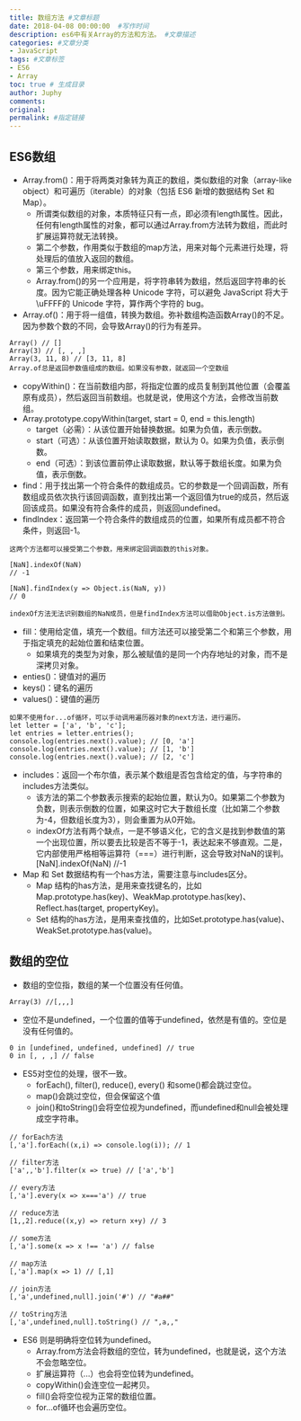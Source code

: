 ```yaml
---
title: 数组方法 #文章标题
date: 2018-04-08 00:00:00  #写作时间
description: es6中有关Array的方法和方法。 #文章描述
categories: #文章分类
- JavaScript
tags: #文章标签
- ES6
- Array
toc: true # 生成目录
author: Juphy
comments:
original:
permalink: #指定链接
---
```


## ES6数组

- Array.from()：用于将两类对象转为真正的数组，类似数组的对象（array-like object）和可遍历（iterable）的对象（包括 ES6 新增的数据结构 Set 和 Map）。
    - 所谓类似数组的对象，本质特征只有一点，即必须有length属性。因此，任何有length属性的对象，都可以通过Array.from方法转为数组，而此时扩展运算符就无法转换。
    - 第二个参数，作用类似于数组的map方法，用来对每个元素进行处理，将处理后的值放入返回的数组。
    - 第三个参数，用来绑定this。
    - Array.from()的另一个应用是，将字符串转为数组，然后返回字符串的长度。因为它能正确处理各种 Unicode 字符，可以避免 JavaScript 将大于\uFFFF的 Unicode 字符，算作两个字符的 bug。
- Array.of()：用于将一组值，转换为数组。弥补数组构造函数Array()的不足。因为参数个数的不同，会导致Array()的行为有差异。
```
Array() // []
Array(3) // [, , ,]
Array(3, 11, 8) // [3, 11, 8]
Array.of总是返回参数值组成的数组。如果没有参数，就返回一个空数组
```
- copyWithin()：在当前数组内部，将指定位置的成员复制到其他位置（会覆盖原有成员），然后返回当前数组。也就是说，使用这个方法，会修改当前数组。
- Array.prototype.copyWithin(target, start = 0, end = this.length)
    - target（必需）：从该位置开始替换数据。如果为负值，表示倒数。
    - start（可选）：从该位置开始读取数据，默认为 0。如果为负值，表示倒数。
    - end（可选）：到该位置前停止读取数据，默认等于数组长度。如果为负值，表示倒数。
- find：用于找出第一个符合条件的数组成员。它的参数是一个回调函数，所有数组成员依次执行该回调函数，直到找出第一个返回值为true的成员，然后返回该成员。如果没有符合条件的成员，则返回undefined。
- findIndex：返回第一个符合条件的数组成员的位置，如果所有成员都不符合条件，则返回-1。
```
这两个方法都可以接受第二个参数，用来绑定回调函数的this对象。

[NaN].indexOf(NaN)
// -1

[NaN].findIndex(y => Object.is(NaN, y))
// 0

indexOf方法无法识别数组的NaN成员，但是findIndex方法可以借助Object.is方法做到。
```
- fill：使用给定值，填充一个数组。fill方法还可以接受第二个和第三个参数，用于指定填充的起始位置和结束位置。
    - 如果填充的类型为对象，那么被赋值的是同一个内存地址的对象，而不是深拷贝对象。
- enties()：键值对的遍历
- keys()：键名的遍历
- values()：键值的遍历

```
如果不使用for...of循环，可以手动调用遍历器对象的next方法，进行遍历。
let letter = ['a', 'b', 'c'];
let entries = letter.entries();
console.log(entries.next().value); // [0, 'a']
console.log(entries.next().value); // [1, 'b']
console.log(entries.next().value); // [2, 'c']
```
- includes：返回一个布尔值，表示某个数组是否包含给定的值，与字符串的includes方法类似。
    - 该方法的第二个参数表示搜索的起始位置，默认为0。如果第二个参数为负数，则表示倒数的位置，如果这时它大于数组长度（比如第二个参数为-4，但数组长度为3），则会重置为从0开始。
    - indexOf方法有两个缺点，一是不够语义化，它的含义是找到参数值的第一个出现位置，所以要去比较是否不等于-1，表达起来不够直观。二是，它内部使用严格相等运算符（===）进行判断，这会导致对NaN的误判。[NaN].indexOf(NaN) //-1
- Map 和 Set 数据结构有一个has方法，需要注意与includes区分。
    - Map 结构的has方法，是用来查找键名的，比如Map.prototype.has(key)、WeakMap.prototype.has(key)、Reflect.has(target, propertyKey)。
    - Set 结构的has方法，是用来查找值的，比如Set.prototype.has(value)、WeakSet.prototype.has(value)。

## 数组的空位

- 数组的空位指，数组的某一个位置没有任何值。
```
Array(3) //[,,,]
```
- 空位不是undefined，一个位置的值等于undefined，依然是有值的。空位是没有任何值的。

```
0 in [undefined, undefined, undefined] // true
0 in [, , ,] // false
```
- ES5对空位的处理，很不一致。
    - forEach(), filter(), reduce(), every() 和some()都会跳过空位。
    - map()会跳过空位，但会保留这个值
    - join()和toString()会将空位视为undefined，而undefined和null会被处理成空字符串。
```
// forEach方法
[,'a'].forEach((x,i) => console.log(i)); // 1

// filter方法
['a',,'b'].filter(x => true) // ['a','b']

// every方法
[,'a'].every(x => x==='a') // true

// reduce方法
[1,,2].reduce((x,y) => return x+y) // 3

// some方法
[,'a'].some(x => x !== 'a') // false

// map方法
[,'a'].map(x => 1) // [,1]

// join方法
[,'a',undefined,null].join('#') // "#a##"

// toString方法
[,'a',undefined,null].toString() // ",a,,"
```
- ES6 则是明确将空位转为undefined。
    - Array.from方法会将数组的空位，转为undefined，也就是说，这个方法不会忽略空位。
    - 扩展运算符（...）也会将空位转为undefined。
    - copyWithin()会连空位一起拷贝。
    - fill()会将空位视为正常的数组位置。
    - for...of循环也会遍历空位。